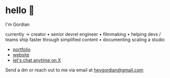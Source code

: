 
# hello 👋
I'm Gordian


currently → creator • senior devrel engineer • filmmaking • helping devs / teams ship faster through simplified content • documenting scaling a studio

- [portfolio ](https://linktr.ee/heygordian)
- [website ](https://linktr.ee/heygordian)
- [let's chat anytime on X](https://x.com/0xgordian) 

Send a dm or reach out to me via email at heygordian@gmail.com




